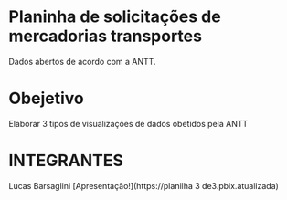 # Planinha de solicitações de mercadorias transportes
Dados abertos de acordo com a ANTT.

# Obejetivo

Elaborar 3 tipos de visualizações de dados obetidos pela ANTT

# INTEGRANTES 
Lucas Barsaglini
[Apresentação!](https://planilha 3 de3.pbix.atualizada)
